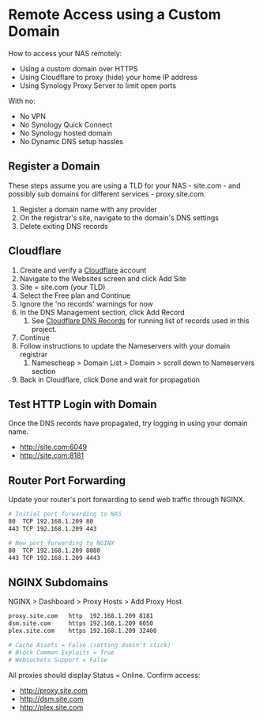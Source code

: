 # Remote Access using a Custom Domain

How to access your NAS remotely:

* Using a custom domain over HTTPS
* Using Cloudflare to proxy (hide) your home IP address
* Using Synology Proxy Server to limit open ports

With no:

* No VPN
* No Synology Quick Connect 
* No Synology hosted domain 
* No Dynamic DNS setup hassles 


## Register a Domain

These steps assume you are using a TLD for your NAS - site.com - and possibly sub domains for different services - proxy.site.com. 

1. Register a domain name with any provider
2. On the registrar's site, navigate to the domain's DNS settings
3. Delete exiting DNS records


## Cloudflare

1. Create and verify a [Cloudflare]() account
2. Navigate to the Websites screen and click Add Site
3. Site = site.com (your TLD)
4. Select the Free plan and Continue
5. Ignore the 'no records' warnings for now
6. In the DNS Management section, click Add Record
   1. See [Cloudflare DNS Records](network.md) for running list of records used in this project.
7. Continue
8. Follow instructions to update the Nameservers with your domain registrar
   1. Namescheap > Domain List > Domain > scroll down to Nameservers section
9. Back in Cloudflare, click Done and wait for propagation


## Test HTTP Login with Domain

Once the DNS records have propagated, try logging in using your domain name. 

* http://site.com:6049
* http://site.com:8181


## Router Port Forwarding

Update your router's port forwarding to send web traffic through NGINX.

```bash
# Initial port forwarding to NAS
80  TCP 192.168.1.209 80
443 TCP 192.168.1.209 443

# New port forwarding to NGINX
80  TCP 192.168.1.209 8080
443 TCP 192.168.1.209 4443
```

## NGINX Subdomains

NGINX > Dashboard > Proxy Hosts > Add Proxy Host

```bash
proxy.site.com   http  192.168.1.209 8181
dsm.site.com     https 192.168.1.209 6050
plex.site.com    https 192.168.1.209 32400

# Cache Assets = False (setting doesn't stick)
# Block Common Exploits = True
# Websockets Support = False
```

All proxies should display Status = Online. Confirm access:

* http://proxy.site.com
* http://dsm.site.com
* http://plex.site.com
